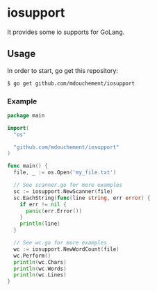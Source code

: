 # iosupport

It provides some io supports for GoLang.

## Usage

In order to start, go get this repository:

```bash
$ go get github.com/mdouchement/iosupport
```

### Example

```go
package main

import(
  "os"

  "github.com/mdouchement/iosupport"
)

func main() {
  file, _ := os.Open('my_file.txt')

  // See scanner.go for more examples
  sc := iosupport.NewScanner(file)
  sc.EachString(func(line string, err error) {
    if err != nil {
      panic(err.Error())
    }
    println(line)
  }

  // See wc.go for more examples
  wc := iosupport.NewWordCount(file)
  wc.Perform()
  println(wc.Chars)
  println(wc.Words)
  println(wc.Lines)
}
```
